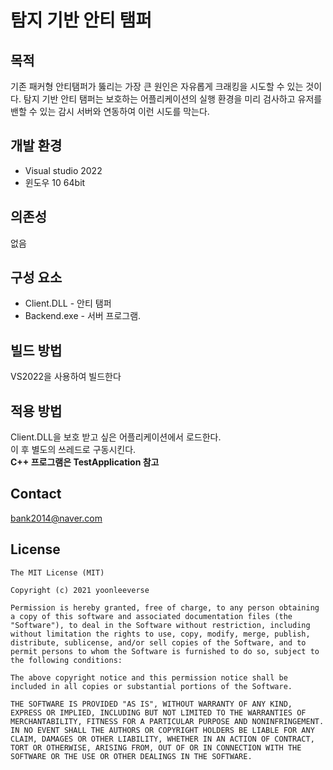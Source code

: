 # 탐지 기반 안티 탬퍼
  

## 목적
기존 패커형 안티탬퍼가 뚫리는 가장 큰 원인은 자유롭게 크래킹을 시도할 수 있는 것이다.
탐지 기반 안티 탬퍼는 보호하는 어플리케이션의 실행 환경을 미리 검사하고 유저를 밴할 수 있는 감시 서버와 연동하여 이런 시도를 막는다.

## 개발 환경

* Visual studio 2022
* 윈도우 10 64bit

## 의존성

없음

## 구성 요소

* Client.DLL - 안티 탬퍼
* Backend.exe - 서버 프로그램.

## 빌드 방법

VS2022을 사용하여 빌드한다
## 적용 방법

Client.DLL을 보호 받고 싶은 어플리케이션에서 로드한다.   
이 후 별도의 쓰레드로 구동시킨다.  
**C++ 프로그램은 TestApplication 참고**  

## Contact

bank2014@naver.com


## License

```
The MIT License (MIT)

Copyright (c) 2021 yoonleeverse

Permission is hereby granted, free of charge, to any person obtaining a copy of this software and associated documentation files (the "Software"), to deal in the Software without restriction, including without limitation the rights to use, copy, modify, merge, publish, distribute, sublicense, and/or sell copies of the Software, and to permit persons to whom the Software is furnished to do so, subject to the following conditions:

The above copyright notice and this permission notice shall be included in all copies or substantial portions of the Software.

THE SOFTWARE IS PROVIDED "AS IS", WITHOUT WARRANTY OF ANY KIND, EXPRESS OR IMPLIED, INCLUDING BUT NOT LIMITED TO THE WARRANTIES OF MERCHANTABILITY, FITNESS FOR A PARTICULAR PURPOSE AND NONINFRINGEMENT. IN NO EVENT SHALL THE AUTHORS OR COPYRIGHT HOLDERS BE LIABLE FOR ANY CLAIM, DAMAGES OR OTHER LIABILITY, WHETHER IN AN ACTION OF CONTRACT, TORT OR OTHERWISE, ARISING FROM, OUT OF OR IN CONNECTION WITH THE SOFTWARE OR THE USE OR OTHER DEALINGS IN THE SOFTWARE.

```
